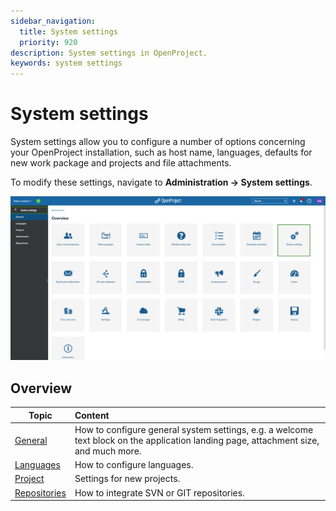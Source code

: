 ```yaml
---
sidebar_navigation:
  title: System settings
  priority: 920
description: System settings in OpenProject.
keywords: system settings
---
```

# System settings

System settings allow you to configure a number of options concerning your OpenProject installation, such as host name, languages, defaults for new work package and projects and file attachments.

To modify these settings, navigate to **Administration → System settings**.

![Administration system settings](system-settings.png)

## Overview

| Topic                        | Content                                                      |
| ---------------------------- | :----------------------------------------------------------- |
| [General](general-settings)  | How to configure general system settings, e.g. a welcome text block on the application landing page, attachment size, and much more. |
| [Languages](languages)       | How to configure languages.                                  |
| [Project](../projects)       | Settings for new projects.                                   |
| [Repositories](repositories) | How to integrate SVN or GIT repositories.                    |
